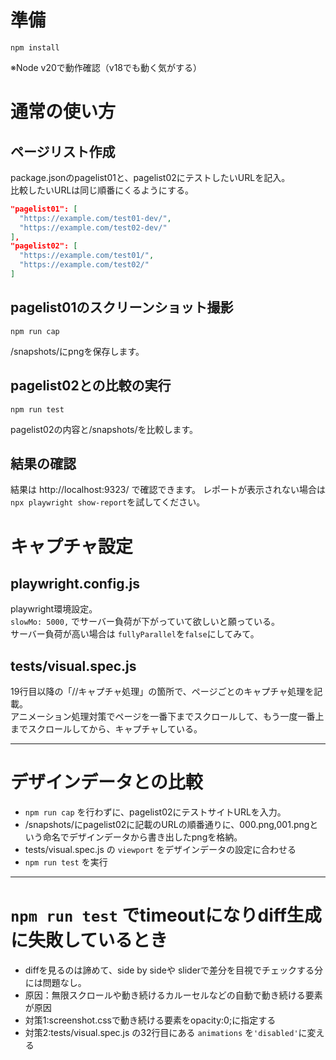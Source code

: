 # 準備

```
npm install
```

※Node v20で動作確認（v18でも動く気がする）

# 通常の使い方

## ページリスト作成

package.jsonのpagelist01と、pagelist02にテストしたいURLを記入。  
比較したいURLは同じ順番にくるようにする。

```json
"pagelist01": [
  "https://example.com/test01-dev/", 
  "https://example.com/test02-dev/"
],
"pagelist02": [
  "https://example.com/test01/", 
  "https://example.com/test02/"
]
```

## pagelist01のスクリーンショット撮影

```
npm run cap
```

/snapshots/にpngを保存します。


## pagelist02との比較の実行

```
npm run test
```

pagelist02の内容と/snapshots/を比較します。

## 結果の確認

結果は http://localhost:9323/ で確認できます。
レポートが表示されない場合は`npx playwright show-report`を試してください。


# キャプチャ設定
## playwright.config.js
playwright環境設定。  
`slowMo: 5000,` でサーバー負荷が下がっていて欲しいと願っている。  
サーバー負荷が高い場合は `fullyParallel`を`false`にしてみて。

## tests/visual.spec.js
19行目以降の「//キャプチャ処理」の箇所で、ページごとのキャプチャ処理を記載。  
アニメーション処理対策でページを一番下までスクロールして、もう一度一番上までスクロールしてから、キャプチャしている。

---

# デザインデータとの比較
- `npm run cap` を行わずに、pagelist02にテストサイトURLを入力。
- /snapshots/にpagelist02に記載のURLの順番通りに、000.png,001.pngという命名でデザインデータから書き出したpngを格納。
- tests/visual.spec.js の `viewport` をデザインデータの設定に合わせる
- `npm run test` を実行

---

# `npm run test` でtimeoutになりdiff生成に失敗しているとき
- diffを見るのは諦めて、side by sideや sliderで差分を目視でチェックする分には問題なし。
- 原因：無限スクロールや動き続けるカルーセルなどの自動で動き続ける要素が原因
- 対策1:screenshot.cssで動き続ける要素をopacity:0;に指定する
- 対策2:tests/visual.spec.js の32行目にある `animations` を`'disabled'`に変える
